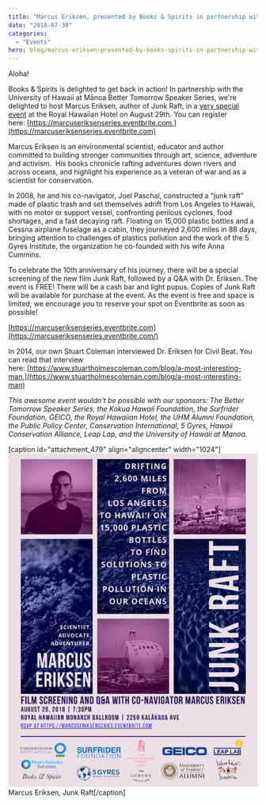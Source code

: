 ```yaml
---
title: "Marcus Eriksen, presented by Books & Spirits in partnership with UH Manoa Speaker Series"
date: "2018-07-30"
categories: 
  - "Events"
hero: blog/marcus-eriksen-presented-by-books-spirits-in-partnership-with-uh-manoa-speaker-series/images/Screening-Flyer-Marcus-Eriksen-compressed.jpg
---
```


Aloha!

Books & Spirits is delighted to get back in action! In partnership with the University of Hawaii at Mānoa Better Tomorrow Speaker Series, we're delighted to host Marcus Eriksen, author of Junk Raft, in a [very special event](https://marcuseriksenseries.eventbrite.com) at the Royal Hawaiian Hotel on August 29th. You can register here: [https://marcuseriksenseries.eventbrite.com.](https://marcuseriksenseries.eventbrite.com)

Marcus Eriksen is an environmental scientist, educator and author committed to building stronger communities through art, science, adventure and activism.  His books chronicle rafting adventures down rivers and across oceans, and highlight his experience as a veteran of war and as a scientist for conservation.

In 2008, he and his co-navigator, Joel Paschal, constructed a “junk raft” made of plastic trash and set themselves adrift from Los Angeles to Hawaii, with no motor or support vessel, confronting perilous cyclones, food shortages, and a fast decaying raft. Floating on 15,000 plastic bottles and a Cessna airplane fuselage as a cabin, they journeyed 2,600 miles in 88 days, bringing attention to challenges of plastics pollution and the work of the 5 Gyres Institute, the organization he co-founded with his wife Anna Cummins.

To celebrate the 10th anniversary of his journey, there will be a special screening of the new film Junk Raft, followed by a Q&A with Dr. Eriksen. The event is FREE! There will be a cash bar and light pupus. Copies of Junk Raft will be available for purchase at the event. As the event is free and space is limited, we encourage you to reserve your spot on Eventbrite as soon as possible!

[https://marcuseriksenseries.eventbrite.com](https://marcuseriksenseries.eventbrite.com/)

In 2014, our own Stuart Coleman interviewed Dr. Eriksen for Civil Beat. You can read that interview here: [https://www.stuartholmescoleman.com/blog/a-most-interesting-man.](https://www.stuartholmescoleman.com/blog/a-most-interesting-man)

_This awesome event wouldn't be possible with our sponsors: The Better Tomorrow Speaker Series, the Kokua Hawaii Foundation, the Surfrider Foundation, GEICO, the Royal Hawaiian Hotel, the UHM Alumni Foundation, the Public Policy Center, Conservation International, 5 Gyres, Hawaii Conservation Alliance, Leap Lap, and the University of Hawaii at Manoa._

\[caption id="attachment\_479" align="aligncenter" width="1024"\]![](images/Screening-Flyer-Marcus-Eriksen-compressed.jpg) Marcus Eriksen, Junk Raft\[/caption\]
